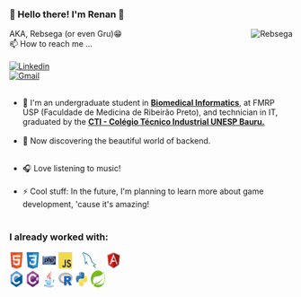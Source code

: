 <!--
**Rebsega/Rebsega** is a ✨ _special_ ✨ repository because its `README.md` (this file) appears on your GitHub profile.

Here are some ideas to get you started:

- 🔭 I’m currently working on ...
- 🌱 I’m currently learning ...
- 👯 I’m looking to collaborate on ...
- 🤔 I’m looking for help with ...
- 💬 Ask me about ...
- 
- 😄 Pronouns: ...
- ⚡ Fun fact: ...
-->

### 🙌 Hello there! I'm Renan 🙌
AKA, Rebsega (or even Gru)😁
<img align="right" vertical-align="center" src="https://komarev.com/ghpvc/?username=Rebsega" alt="Rebsega" /><br>
📫 How to reach me ...<br><br>
[![Linkedin](https://img.shields.io/badge/LinkedIn-0077B5?style=for-the-badge&logo=linkedin&logoColor=white)](https://linkedin.com/in/renan-barbieri-segamarchi/)<br>
[![Gmail](https://img.shields.io/badge/Gmail-D14836?style=for-the-badge&logo=gmail&logoColor=white)
](mailto:renan.barbieri.s@usp.br)<br><br>

- 🔭 I'm an undergraduate student in <b><a href="http://ibm.fmrp.usp.br">Biomedical Informatics</a></b>, at FMRP USP (Faculdade de Medicina de Ribeirão Preto), and technician in IT, graduated by the <a href="https://cti.feb.unesp.br"><b>CTI - Colégio Técnico Industrial UNESP Bauru.</b></a><br><br>
- 🤗 Now discovering the beautiful world of backend.<br><br>
<!-- - 🤗 Theferore, I'd appreciate a lot any internship oportunity.<br><br> -->
- 🎧 Love listening to music!<br><br>
- ⚡ Cool stuff: In the future, I'm planning to learn more about game development, 'cause it's amazing!<br><br>

### I already worked with:
<p align="left">
<code><img height="30" src="https://raw.githubusercontent.com/devicons/devicon/master/icons/html5/html5-original.svg" alt="html5"  width="25" /></code>
<code><img height="30" src="https://raw.githubusercontent.com/devicons/devicon/master/icons/css3/css3-original.svg" alt="css3"  width="25" /></code>
<code><img height="30" src="https://github.com/devicons/devicon/blob/master/icons/php/php-original.svg" alt="php" width="25" /></code>
<code><img height="30" src="https://raw.githubusercontent.com/devicons/devicon/master/icons/javascript/javascript-original.svg" alt="javascript" width="25" />  </code>
<code><img height="30" src="https://raw.githubusercontent.com/devicons/devicon/master/icons/mysql/mysql-original.svg" alt="mysql" width="25" />  </code>
<code><img height="30" src="https://raw.githubusercontent.com/devicons/devicon/master/icons/angularjs/angularjs-original.svg" alt="angularJS" width="25" /></code>  <br>
<!------------------------------------------------------------------------------------------------------------------------------------------------------------->
<code><img height="30" src="https://raw.githubusercontent.com/devicons/devicon/master/icons/c/c-original.svg" alt="c" width="25" /></code>
<code><img height="30" src="https://raw.githubusercontent.com/devicons/devicon/master/icons/csharp/csharp-original.svg" alt="csharp" width="25" /></code>
<code><img height="30" src="https://raw.githubusercontent.com/devicons/devicon/master/icons/java/java-original.svg" alt="java" width="25" /></code>
<code><img height="30" src="https://raw.githubusercontent.com/devicons/devicon/master/icons/r/r-original.svg" alt="r" width="25" /></code>
<code><img height="30" src="https://github.com/devicons/devicon/blob/master/icons/python/python-original.svg" alt="vue" width="25" /></code>
<code><img height="30" src="https://raw.githubusercontent.com/devicons/devicon/master/icons/spring/spring-original.svg" alt="Java Spring" width="25" /></code>
</p>

